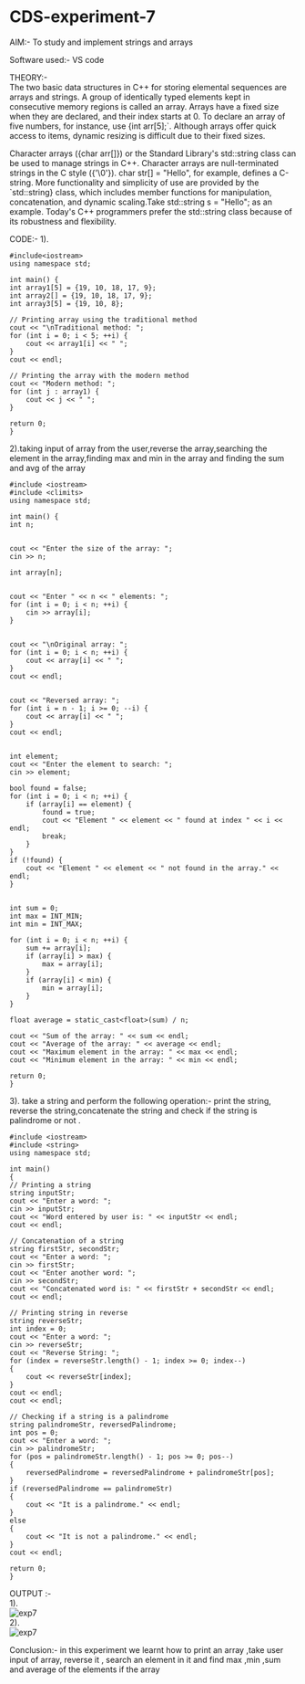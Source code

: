 # CDS-experiment-7

AIM:- To study and implement strings and arrays <br>

Software used:- VS code <br>

THEORY:-<br>
The two basic data structures in C++ for storing elemental sequences are arrays and strings. A group of identically typed elements kept in consecutive memory regions is called an array. Arrays have a fixed size when they are declared, and their index starts at 0. To declare an array of five numbers, for instance, use {int arr[5];`. Although arrays offer quick access to items, dynamic resizing is difficult due to their fixed sizes.

Character arrays ({char arr[]}) or the Standard Library's std::string class can be used to manage strings in C++. Character arrays are null-terminated strings in the C style ({'\0'}). char str[] = "Hello", for example, defines a C-string. More functionality and simplicity of use are provided by the `std::string} class, which includes member functions for manipulation, concatenation, and dynamic scaling.Take std::string s = "Hello"; as an example. Today's C++ programmers prefer the std::string class because of its robustness and flexibility.<br>

CODE:-
1).<br>

    #include<iostream>
    using namespace std;

    int main() {
    int array1[5] = {19, 10, 18, 17, 9};
    int array2[] = {19, 10, 18, 17, 9};
    int array3[5] = {19, 10, 8};

    // Printing array using the traditional method 
    cout << "\nTraditional method: ";
    for (int i = 0; i < 5; ++i) {
        cout << array1[i] << " ";
    }
    cout << endl;

    // Printing the array with the modern method 
    cout << "Modern method: ";
    for (int j : array1) {
        cout << j << " ";
    }

    return 0;
    }

2).taking input of array from the user,reverse the array,searching the element in the array,finding max and min in the array and finding the sum and avg of the array<br> 
    
    #include <iostream>
    #include <climits>
    using namespace std;

    int main() {
    int n;

   
    cout << "Enter the size of the array: ";
    cin >> n;

    int array[n];

  
    cout << "Enter " << n << " elements: ";
    for (int i = 0; i < n; ++i) {
        cin >> array[i];
    }

    
    cout << "\nOriginal array: ";
    for (int i = 0; i < n; ++i) {
        cout << array[i] << " ";
    }
    cout << endl;

    
    cout << "Reversed array: ";
    for (int i = n - 1; i >= 0; --i) {
        cout << array[i] << " ";
    }
    cout << endl;

    
    int element;
    cout << "Enter the element to search: ";
    cin >> element;

    bool found = false;
    for (int i = 0; i < n; ++i) {
        if (array[i] == element) {
            found = true;
            cout << "Element " << element << " found at index " << i << endl;
            break;
        }
    }
    if (!found) {
        cout << "Element " << element << " not found in the array." << endl;
    }

 
    int sum = 0;
    int max = INT_MIN;
    int min = INT_MAX;

    for (int i = 0; i < n; ++i) {
        sum += array[i];
        if (array[i] > max) {
            max = array[i];
        }
        if (array[i] < min) {
            min = array[i];
        }
    }

    float average = static_cast<float>(sum) / n;

    cout << "Sum of the array: " << sum << endl;
    cout << "Average of the array: " << average << endl;
    cout << "Maximum element in the array: " << max << endl;
    cout << "Minimum element in the array: " << min << endl;

    return 0;
    }
3). take a string and perform the following operation:- print the string, reverse the string,concatenate the string and check if the string is palindrome or not .<br>
    
     
    #include <iostream>
    #include <string>
    using namespace std;

    int main()
    {
    // Printing a string
    string inputStr;
    cout << "Enter a word: ";
    cin >> inputStr;
    cout << "Word entered by user is: " << inputStr << endl;
    cout << endl;

    // Concatenation of a string
    string firstStr, secondStr;
    cout << "Enter a word: ";
    cin >> firstStr;
    cout << "Enter another word: ";
    cin >> secondStr;
    cout << "Concatenated word is: " << firstStr + secondStr << endl;
    cout << endl;

    // Printing string in reverse
    string reverseStr;
    int index = 0;
    cout << "Enter a word: ";
    cin >> reverseStr;
    cout << "Reverse String: ";
    for (index = reverseStr.length() - 1; index >= 0; index--)
    {
        cout << reverseStr[index];
    }
    cout << endl;
    cout << endl;

    // Checking if a string is a palindrome
    string palindromeStr, reversedPalindrome;
    int pos = 0;
    cout << "Enter a word: ";
    cin >> palindromeStr;
    for (pos = palindromeStr.length() - 1; pos >= 0; pos--)
    {
        reversedPalindrome = reversedPalindrome + palindromeStr[pos];
    }
    if (reversedPalindrome == palindromeStr)
    {
        cout << "It is a palindrome." << endl;
    }
    else
    {
        cout << "It is not a palindrome." << endl;
    }
    cout << endl;

    return 0;
    }


OUTPUT :-<br>
1).<br>
![exp7](https://github.com/VandanGupte101727/CDS-experiment-7/blob/main/Screenshot%202024-08-05%20at%2011.28.24%20PM.png)<br>
2).<br>
![exp7](https://github.com/VandanGupte101727/CDS-experiment-7/blob/main/Screenshot%202024-08-05%20at%2011.29.04%20PM.png)<br>



Conclusion:- in this experiment we learnt how to print an array ,take user input of array, reverse it , search an element in it and find max ,min ,sum and average of the elements if the array<br>
